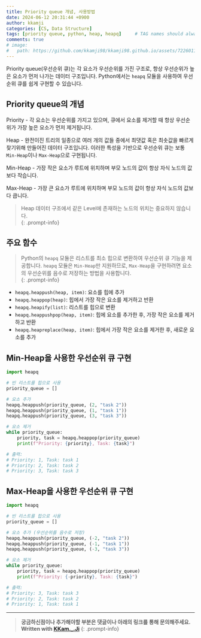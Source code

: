 ```yaml
---
title: Priority queue 개념, 사용방법
date: 2024-06-12 20:31:44 +0900
author: kkamji
categories: [CS, Data Structure]
tags: [priority queue, python, heap, heapq]     # TAG names should always be lowercase
comments: true
# image:
#   path: https://github.com/kkamji98/kkamji98.github.io/assets/72260110/c39504c6-3de4-4b41-919b-5ef1b132106c
---
```


Priority queue(우선순위 큐)는 각 요소가 우선순위를 가진 구조로, 항상 우선순위가 높은 요소가 먼저 나가는 데이터 구조입니다. Python에서는 `heapq` 모듈을 사용하여 우선순위 큐를 쉽게 구현할 수 있습니다.

## Priority queue의 개념

Priority -  각 요소는 우선순위를 가지고 있으며, 큐에서 요소를 제거할 때 항상 우선순위가 가장 높은 요소가 먼저 제거됩니다.

Heap - 완전이진 트리의 일종으로 여러 개의 값들 중에서 최댓값 혹은 최솟값을 빠르게 찾기위해 만들어진 데이터 구조입니다. 이러한 특성을 기반으로 우선순위 큐는 보통 `Min-Heap`이나 `Max-Heap`으로 구현됩니다.  

Min-Heap - 가장 작은 요소가 루트에 위치하며 부모 노드의 값이 항상 자식 노드의 값보다 작습니다.

Max-Heap - 가장 큰 요소가 루트에 위치하며 부모 노드의 값이 항상 자식 노드의 값보다 큽니다.

> Heap 데이터 구조에서 같은 Level에 존재하는 노드의 위치는 중요하지 않습니다.  
{: .prompt-info}

## 주요 함수

> Python의 `heapq` 모듈은 리스트를 최소 힙으로 변환하여 우선순위 큐 기능을 제공합니다. `heapq` 모듈은 `Min-Heap`만 지원하므로, `Max-Heap`을 구현하려면 요소의 우선순위를 음수로 저장하는 방법을 사용합니다.  
{: .prompt-info}

- `heapq.heappush(heap, item)`: 요소를 힙에 추가
- `heapq.heappop(heap)`: 힙에서 가장 작은 요소를 제거하고 반환
- `heapq.heapify(list)`: 리스트를 힙으로 변환
- `heapq.heappushpop(heap, item)`: 힙에 요소를 추가한 후, 가장 작은 요소를 제거하고 반환
- `heapq.heapreplace(heap, item)`: 힙에서 가장 작은 요소를 제거한 후, 새로운 요소를 추가

## Min-Heap을 사용한 우선순위 큐 구현

```python
import heapq

# 빈 리스트를 힙으로 사용
priority_queue = []

# 요소 추가
heapq.heappush(priority_queue, (2, "task 2"))
heapq.heappush(priority_queue, (1, "task 1"))
heapq.heappush(priority_queue, (3, "task 3"))

# 요소 제거
while priority_queue:
    priority, task = heapq.heappop(priority_queue)
    print(f"Priority: {priority}, Task: {task}")

# 출력:
# Priority: 1, Task: task 1
# Priority: 2, Task: task 2
# Priority: 3, Task: task 3
```

## Max-Heap을 사용한 우선순위 큐 구현

```python
import heapq

# 빈 리스트를 힙으로 사용
priority_queue = []

# 요소 추가 (우선순위를 음수로 저장)
heapq.heappush(priority_queue, (-2, "task 2"))
heapq.heappush(priority_queue, (-1, "task 1"))
heapq.heappush(priority_queue, (-3, "task 3"))

# 요소 제거
while priority_queue:
    priority, task = heapq.heappop(priority_queue)
    print(f"Priority: {-priority}, Task: {task}")

# 출력:
# Priority: 3, Task: task 3
# Priority: 2, Task: task 2
# Priority: 1, Task: task 1

```

---
> **궁금하신점이나 추가해야할 부분은 댓글이나 아래의 링크를 통해 문의해주세요.**  
> **Written with [KKam.\_\.Ji](https://www.instagram.com/kkam._.ji/)**
{: .prompt-info}
